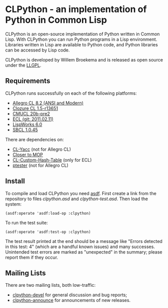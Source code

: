 CLPython - an implementation of Python in Common Lisp
=====================================================

CLPython is an open-source implementation of Python written in Common Lisp.
With CLPython you can run Python programs in a Lisp environment. Libraries written
in Lisp are available to Python code, and Python libraries can be accessed by Lisp code.

CLPython is developed by Willem Broekema and is released as open source under the
[LLGPL](http://opensource.franz.com/preamble.html).

Requirements
------------

CLPython runs successfully on each of the following platforms:

* [Allegro CL 8.2 (ANSI and Modern)](http://franz.com/products/allegrocl/)
* [Clozure CL 1.5-r13651](http://clozure.com/clozurecl.html)
* [CMUCL 20b-pre2](http://www.cons.org/cmucl/)
* [ECL (git: 2011.02.11)](http://ecls.sourceforge.net/)
* [LispWorks 6.0](http://www.lispworks.com/)
* [SBCL 1.0.45](http://sbcl.sourceforge.net/)

There are dependencies on:

* [CL-Yacc](http://www.pps.jussieu.fr/~jch/software/cl-yacc/) (not for Allegro CL)
* [Closer to MOP](http://common-lisp.net/project/closer/closer-mop.html)
* [CL-Custom-Hash-Table](https://github.com/metawilm/cl-custom-hash-table) (only for ECL)
* [ptester](http://www.cliki.net/ptester) (not for Allegro CL)

Install
-------

To compile and load CLPython you need [asdf](http://www.cliki.net/asdf). First create a link from
the repository to files _clpython.asd_ and _clpython-test.asd_. Then load the system:

    (asdf:operate 'asdf:load-op :clpython)

To run the test suite:

    (asdf:operate 'asdf:test-op :clpython)

The test result printed at the end should be a message like "Errors detected in this test: 4" (which
are a handful known issues) and many successes. Unintended test errors are marked as "unexpected"
in the summary; please report them if they occur.

Mailing Lists
-------------

There are two mailing lists, both low-traffic:

* [clpython-devel](http://common-lisp.net/cgi-bin/mailman/listinfo/clpython-devel) for general discussion and bug reports;
* [clpython-announce](http://common-lisp.net/cgi-bin/mailman/listinfo/clpython-announce) for announcements of new releases.
